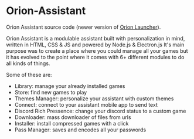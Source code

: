 # Orion-Assistant
Orion Assistant source code (newer version of [Orion Launcher](https://github.com/BOTPanzer/Orion-Launcher)).

Orion Assistant is a modulable assistant built with personalization in mind, written in HTML, CSS & JS and powered by Node.js & Electron.js
It's main purpose was to create a place where you could manage all your games but it has evolved to the point where it comes with 6+ different modules to do all kinds of things.

Some of these are:
- Library: manage your already installed games
- Store: find new games to play
- Themes Manager: personalize your assistant with custom themes
- Connect: connect to your assistant mobile app to send text
- Discord Rich Pressence: change your discord status to a custom game 
- Downloader: mass downloader of files from urls
- Installer: install compressed games with a click
- Pass Manager: saves and encodes all your passwords

